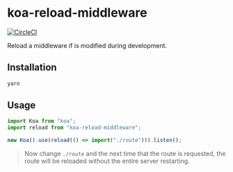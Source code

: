 # koa-reload-middleware

[![CircleCI](https://circleci.com/gh/jameslnewell/koa.svg?style=svg)](https://circleci.com/gh/jameslnewell/koa)

Reload a middleware if is modified during development.

## Installation

```sh
yarn
```

## Usage

```js
import Koa from "koa";
import reload from "koa-reload-middleware";

new Koa().use(reload(() => import("./route"))).listen();
```

> Now change `./route` and the next time that the route is requested, the route will be reloaded without the entire server restarting.

